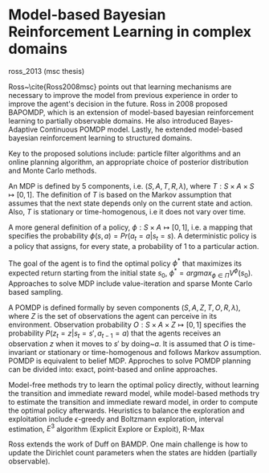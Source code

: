 # Model-based Bayesian Reinforcement Learning in complex domains
ross_2013 (msc thesis)

Ross~\cite{Ross2008msc} points out that learning mechanisms are necessary to improve the model from previous experience
in order to improve the agent's decision in the future.
Ross in 2008 proposed BAPOMDP, which is an extension of model-based bayesian reinforcement learning to partially observable domains.
He also introduced Bayes-Adaptive Continuous POMDP model.
Lastly, he extended model-based bayesian reinforcement learning to structured domains.

Key to the proposed solutions include:
particle filter algorithms and an online planning algorithm,
an appropriate choice of posterior distribution and Monte Carlo methods.

An MDP is defined by 5 components, i.e. $(S,A,T,R,\lambda)$,
where $T: S \times A \times S \mapsto [0,1]$.
The definition of $T$ is based on the Markov assumption that assumes that
the next state depends only on the current state and action.
Also, $T$ is stationary or time-homogenous, i.e it does not vary over time.

A more general definition of a policy, $\phi: S \times A \mapsto [0,1]$, i.e.
a mapping that specifies the probability $\phi(s,a) = Pr(a_t = a | s_t = s)$.
A deterministic policy is a policy that assigns, for every state, a probability of 1 to a particular action.

The goal of the agent is to find the optimal policy $\phi^{*}$ that
maximizes its expected return starting from the initial state $s_0$, $\phi^{*} = argmax_{\phi \in \Pi} V^{\phi}(s_0)$.
Approaches to solve MDP include value-iteration and sparse Monte Carlo based sampling.

A POMDP is defined formally by seven components $(S, A, Z, T, O, R, \lambda)$, where
$Z$ is the set of observations the agent can perceive in its environment.
Observation probability $O: S \times A \times Z \mapsto [0,1]$ specifies the probability
$P(z_t = z | s_t = s', a_{t-1} = a)$ that the agents receives an observation $z$ when it moves to $s'$ by doing~$a$.
It is assumed that $O$ is time-invariant or stationary or time-homogenous and follows Markov assumption.
POMDP is equivalent to belief MDP.
Approches to solve POMDP planning can be divided into: exact, point-based and online approaches.

Model-free methods try to learn the optimal policy directly, without learning the transition and immediate reward model,
while model-based methods try to estimate the transition and immediate reward model, in order to compute the optimal policy afterwards.
Heuristics to balance the exploration and exploitation include $\epsilon$-greedy and Boltzmann exploration, interval estimation,
$E^3$ algorithm (Explicit Explore or Exploit), R-Max

Ross extends the work of Duff on BAMDP.
One main challenge is how to update the Dirichlet count parameters when the states are hidden (partially observable).
